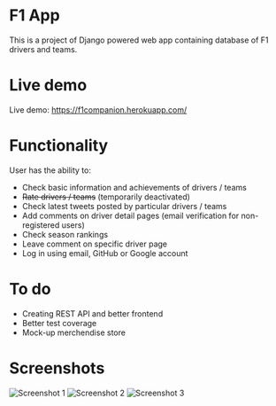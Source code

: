 
# F1 App

This is a project of Django powered web app containing database of F1 drivers and teams.

# Live demo 

Live demo: https://f1companion.herokuapp.com/

# Functionality

User has the ability to:
- Check basic information and achievements of drivers / teams
- ~~Rate drivers / teams~~ (temporarily deactivated)
- Check latest tweets posted by particular drivers / teams
- Add comments on driver detail pages (email verification for non-registered users)
- Check season rankings
- Leave comment on specific driver page
- Log in using email, GitHub or Google account

# To do

- Creating REST API and better frontend
- Better test coverage
- Mock-up merchendise store

# Screenshots

![Screenshot 1](https://i.ibb.co/FK0wS50/F1app-ss.jpg)
![Screenshot 2](https://i.ibb.co/P6whFTY/F1app-ss2.jpg)
![Screenshot 3](https://i.ibb.co/W21t3zt/F1app-ss3.jpg)
